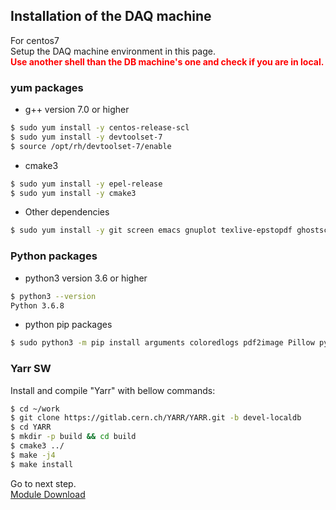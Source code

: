 ## Installation of the DAQ machine
For centos7<br>
Setup the DAQ machine environment in this page. <br>
<span style="color: red; ">**Use another shell than the DB machine's one and check if you are in local.**</span>

### yum packages
- g++ version 7.0 or higher<br>
```bash
$ sudo yum install -y centos-release-scl
$ sudo yum install -y devtoolset-7
$ source /opt/rh/devtoolset-7/enable
```

- cmake3
```bash
$ sudo yum install -y epel-release
$ sudo yum install -y cmake3
```

- Other dependencies

```bash
$ sudo yum install -y git screen emacs gnuplot texlive-epstopdf ghostscript
```

### Python packages

- python3 version 3.6 or higher

```bash
$ python3 --version
Python 3.6.8
```

- python pip packages

```bash
$ sudo python3 -m pip install arguments coloredlogs pdf2image Pillow pymongo python-dateutil PyYAML pytz matplotlib numpy requests tzlocal influxdb pandas
```
### Yarr SW
Install and compile "Yarr" with bellow commands:

```bash
$ cd ~/work
$ git clone https://gitlab.cern.ch/YARR/YARR.git -b devel-localdb
$ cd YARR
$ mkdir -p build && cd build
$ cmake3 ../
$ make -j4
$ make install
```

Go to next step.<br>
[Module Download](database_demonstration_download_itkpd.md)<br>
